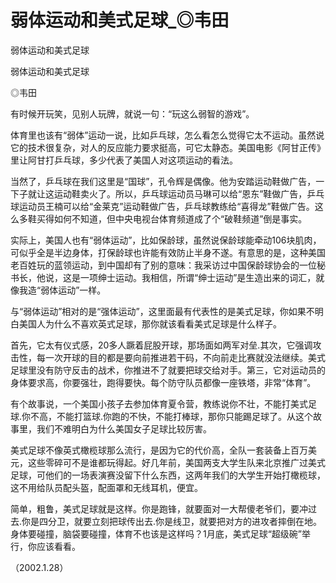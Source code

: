 # 弱体运动和美式足球_◎韦田

弱体运动和美式足球

弱体运动和美式足球

◎韦田

有时候开玩笑，见别人玩牌，就说一句：“玩这么弱智的游戏”。

体育里也该有“弱体”运动一说，比如乒乓球，怎么看怎么觉得它太不运动。虽然说它的技术很复杂，对人的反应能力要求挺高，可它太静态。美国电影《阿甘正传》里让阿甘打乒乓球，多少代表了美国人对这项运动的看法。

当然了，乒乓球在我们这里是“国球”，孔令辉是偶像。他为安踏运动鞋做广告，一下子就让这运动鞋卖火了。所以，乒乓球运动员马琳可以给“恩东”鞋做广告，乒乓球运动员王楠可以给“金莱克”运动鞋做广告，乒乓球教练给“喜得龙”鞋做广告。这么多鞋买得如何不知道，但中央电视台体育频道成了个“破鞋频道”倒是事实。

实际上，美国人也有“弱体运动”，比如保龄球，虽然说保龄球能牵动106块肌肉，可似乎全是半边身体，打保龄球也许能有效防止半身不遂。有意思的是，这种美国老百姓玩的蓝领运动，到中国却有了别的意味：我采访过中国保龄球协会的一位秘书长，他说，这是一项绅士运动。我相信，所谓“绅士运动”是生造出来的词汇，就像我造“弱体运动”一样。

与“弱体运动”相对的是“强体运动”，这里面最有代表性的是美式足球，你如果不明白美国人为什么不喜欢英式足球，那你就该看看美式足球是什么样子。

首先，它太有仪式感，20多人蹶着屁股开球，那场面如两军对垒.其次，它强调攻击性，每一次开球的目的都是要向前推进若干码，不向前走比赛就没法继续。美式足球里没有防守反击的战术，你推进不了就要把球交给对手。第三，它对运动员的身体要求高，你要强壮，跑得要快。每个防守队员都像一座铁塔，非常“体育”。

有个故事说，一个美国小孩子去参加体育夏令营，教练说你不壮，不能打美式足球.你不高，不能打篮球.你跑的不快，不能打棒球，那你只能踢足球了。从这个故事里，我们不难明白为什么美国女子足球比较厉害。

美式足球不像英式橄榄球那么流行，是因为它的代价高，全队一套装备上百万美元，这些零碎可不是谁都玩得起。好几年前，美国两支大学生队来北京推广过美式足球，可他们的一场表演赛没留下什么东西，这两年我们的大学生开始打橄榄球，这不用给队员配头盔，配面罩和无线耳机，便宜。

简单，粗鲁，美式足球就是这样。你是跑锋，就要面对一大帮傻老爷们，要冲过去.你是四分卫，就要立刻把球传出去.你是线卫，就要把对方的进攻者摔倒在地。身体要碰撞，脑袋要碰撞，体育不也该是这样吗？1月底，美式足球“超级碗”举行，你应该看看。

（2002.1.28）